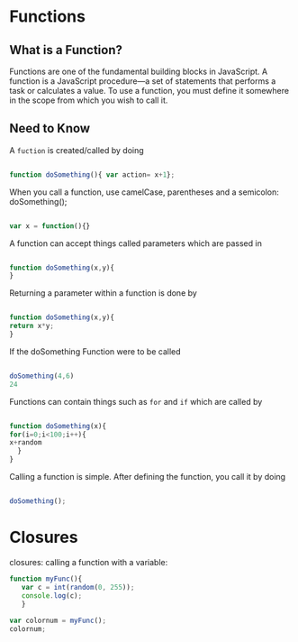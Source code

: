 # Functions
## What is a Function?

Functions are one of the fundamental building blocks in JavaScript. A function is a JavaScript procedure—a set of statements that performs a task or calculates a value. To use a function, you must define it somewhere in the scope from which you wish to call it.

## Need to Know


A `fuction` is created/called by doing 
```javascript

function doSomething(){ var action= x+1};

```
When you call a function, use camelCase, parentheses and a semicolon: doSomething();

```javascript

var x = function(){}

````



A function can accept things called parameters which are passed in

```javascript

function doSomething(x,y){
}

```

Returning a parameter within a function is done by

```javascript

function doSomething(x,y){
return x*y;
}

```
If the doSomething Function were to be called

```javascript

doSomething(4,6)
24
```


Functions can contain things such as `for` and `if` which are called by
```javascript

function doSomething(x){
for(i=0;i<100;i++){
x+random
  }
}

```

Calling a function is simple. After defining the function, you call it by doing

```javascript

doSomething();

```
# Closures

closures: calling a function with a variable:
 ```javascript
 function myFunc(){
    var c = int(random(0, 255));
    console.log(c); 
    }
    
var colornum = myFunc();
colornum;
```



